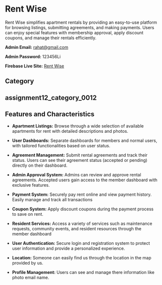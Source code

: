 # Rent Wise

Rent Wise simplifies apartment rentals by providing an easy-to-use platform for browsing listings, submitting agreements, and making payments. Users can enjoy special features with membership approval, apply discount coupons, and manage their rentals efficiently.

**Admin Email:** rahat@gmail.com 

**Admin Password:** 123456Li


**Firebase Live Site:** [Rent Wise](https://building-management-73b1d.web.app)

## Category

## assignment12_category_0012


## Features and  Characteristics

- **Apartment Listings:** Browse through a wide selection of available apartments for rent with detailed descriptions and photos.

- **User Dashboards:** Separate dashboards for members and normal users, with tailored functionalities based on user status.

- **Agreement Management:** Submit rental agreements and track their status. Users can see their agreement status (accepted or pending) directly on their dashboard.

- **Admin Approval System:** Admins can review and approve rental agreements. Accepted users gain access to the member dashboard with exclusive features.

- **Payment System:** Securely pay rent online and view payment history. Easily manage and track all transactions

- **Coupon System:** Apply discount coupons during the payment process to save on rent.

- **Resident Services:** Access a variety of services such as maintenance requests, community events, and resident resources through the member dashboard

- **User Authentication:** Secure login and registration system to protect user information and provide a personalized experience.

- **Location:** Someone can easily find us through the location in the map provided by us.

- **Profile Management:** Users can see and manage there information like photo email name.
